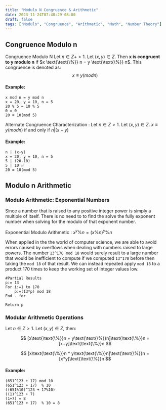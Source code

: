 ```yaml
---
title: "Modulo N Congruence & Arithmetic"
date: 2023-11-24T07:40:29-08:00
draft: false
tags: ["Modulo", "Congruence", "Arithmetic", "Math", "Number Theory"]
---
```


## Congruence Modulo n

Congruence Modulo N
Let $n ∈ Z+ > 1$. Let $(x, y) ∈ Z$. Then **x is congruent to y modulo n** if $x \text{\text{\%}} n = y \text{\text{\%}} n$. This congruence is denoted as:
$$x≡y(mod n)$$

#### Example:

```
x mod n = y mod n
x = 20, y = 10, n = 5
20 % 5 = 10 % 5
0 = 0
20 ≡ 10(mod 5)
```

Alternate Congruence Characterization
: Let $n ∈ Z > 1$. Let $(x,y) ∈ Z$.
$x≡y(mod n)$
if and only if $n |(x-y)$

#### Example:

```
n | (x-y)
x = 20, y = 10, n = 5
5 | (20-10)
5 | 10 ✅
20 ≡ 10(mod 5)
```

## Modulo n Arithmetic

### Modulo Arithmetic: Exponential Numbers

Since a number that is raised to any positive integer power is simply a multiple of itself. There is no need to to find the solve the fully exponent number when solving for the modulo of that exponent number.

Exponential Modulo Arithmetic
: $x^y \text{\%} n = (x \text{\%} n)^y \text{\%} n$

<!-- x^y % n = (x % n)^y % n -->

When applied in the the world of computer science, we are able to avoid errors caused by overflows when dealing with numbers raised to large powers. The number `13^170 mod 18` would surely result to a large number that would be inefficient to compute if we computed `13^170` before then taking the `mod 18` of that result. We can instead repeated apply `mod 18` to a product 170 times to keep the working set of integer values low.

```
#Partial Results
p:= 13
For i:=1 to 170
    p:=(13*p) mod 18
End - for

Return p
```

### Modular Arithmetic Operations

Let $n ∈ Z > 1$. Let $(x, y) ∈ Z$, then:

$$
[x\text{\text{\%}}n + y\text{\text{\%}}n]\text{\text{\%}}n = [x+y]\text{\text{\%}}n
$$

$$
[x\text{\text{\%}}n * y\text{\text{\%}}n]\text{\text{\%}}n = [x*y]\text{\text{\%}}n
$$

#### Example:

```
(651^123 + 17) mod 10
(651^123 + 17)  % 10
((651%10)^123 + 17%10)
((1)^123 + 7)
(1+7) = 8
(651^123 + 17)  % 10 = 8
```
